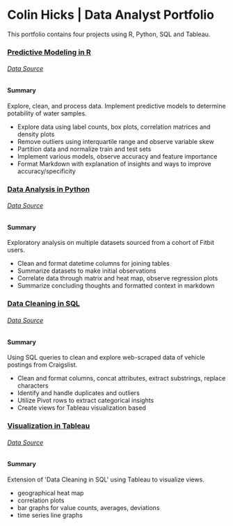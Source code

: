 # Colin Hicks | Data Analyst Portfolio

This portfolio contains four projects using R, Python, SQL and  Tableau.

### [Predictive Modeling in R](https://github.com/colinjhicks/water_potability_classification)

###### [Data Source](https://www.kaggle.com/adityakadiwal/water-potability)

#### Summary

Explore, clean, and process data. Implement predictive models to determine potability of water samples.

*	Explore data using label counts, box plots, correlation matrices and density plots
*	Remove outliers using interquartile range and observe variable skew
*	Partition data and normalize train and test sets
*	Implement various models, observe accuracy and feature importance
*	Format Markdown with explanation of insights and ways to improve accuracy/specificity

### [Data Analysis in Python](https://github.com/colinjhicks/fitbit_data_analysis)

###### [Data Source](https://www.kaggle.com/arashnic/fitbit)

#### Summary

Exploratory analysis on multiple datasets sourced from a cohort of Fitbit users.

*	Clean and format datetime columns for joining tables
*	Summarize datasets to make initial observations
*	Correlate data through matrix and heat map, observe regression plots
*	Summarize concluding thoughts and formatted context in markdown


### [Data Cleaning in SQL](https://github.com/colinjhicks/craigslist_data_exploration)

###### [Data Source](https://www.kaggle.com/austinreese/craigslist-carstrucks-data)

#### Summary

Using SQL queries to clean and explore web-scraped data of vehicle postings from Craigslist.

* 	Clean and format columns, concat attributes, extract substrings, replace characters
*	Identify and handle duplicates and outliers
*	Utilize Pivot rows to extract categorical insights
*	Create views for Tableau visualization based


### [Visualization in Tableau](https://public.tableau.com/app/profile/colin.hicks)

###### [Data Source](https://www.kaggle.com/austinreese/craigslist-carstrucks-data)

#### Summary

Extension of 'Data Cleaning in SQL' using Tableau to visualize views.

* geographical heat map
* correlation plots
* bar graphs for value counts, averages, deviations
* time series line graphs

